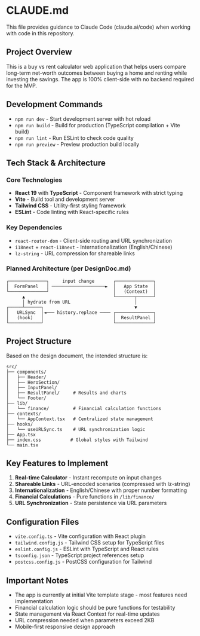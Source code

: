 # CLAUDE.md

This file provides guidance to Claude Code (claude.ai/code) when working with code in this repository.

## Project Overview

This is a buy vs rent calculator web application that helps users compare long-term net-worth outcomes between buying a home and renting while investing the savings. The app is 100% client-side with no backend required for the MVP.

## Development Commands

- `npm run dev` - Start development server with hot reload
- `npm run build` - Build for production (TypeScript compilation + Vite build)
- `npm run lint` - Run ESLint to check code quality
- `npm run preview` - Preview production build locally

## Tech Stack & Architecture

### Core Technologies
- **React 19** with **TypeScript** - Component framework with strict typing
- **Vite** - Build tool and development server
- **Tailwind CSS** - Utility-first styling framework
- **ESLint** - Code linting with React-specific rules

### Key Dependencies
- `react-router-dom` - Client-side routing and URL synchronization
- `i18next` + `react-i18next` - Internationalization (English/Chinese)
- `lz-string` - URL compression for shareable links

### Planned Architecture (per DesignDoc.md)
```
┌──────────────┐     input change       ┌──────────────┐
│  FormPanel   │ ────────────────────►  │   App State  │
└──────────────┘                        │   (Context)  │
      ▲                                 └───────┬──────┘
      │ hydrate from URL                        │
┌─────┴──────┐                                  ▼
│   URLSync  │◄─── history.replace ──── ┌──────────────┐
│   (hook)   │                          │  ResultPanel │
└────────────┘                          └──────────────┘
```

## Project Structure

Based on the design document, the intended structure is:

```
src/
├── components/
│   ├── Header/
│   ├── HeroSection/
│   ├── InputPanel/
│   ├── ResultPanel/     # Results and charts
│   └── Footer/
├── lib/
│   └── finance/         # Financial calculation functions
├── contexts/
│   └── AppContext.tsx   # Centralized state management
├── hooks/
│   └── useURLSync.ts    # URL synchronization logic
├── App.tsx
├── index.css           # Global styles with Tailwind
└── main.tsx
```

## Key Features to Implement

1. **Real-time Calculator** - Instant recompute on input changes
2. **Shareable Links** - URL-encoded scenarios (compressed with lz-string)  
3. **Internationalization** - English/Chinese with proper number formatting
4. **Financial Calculations** - Pure functions in `/lib/finance/`
5. **URL Synchronization** - State persistence via URL parameters

## Configuration Files

- `vite.config.ts` - Vite configuration with React plugin
- `tailwind.config.js` - Tailwind CSS setup for TypeScript files
- `eslint.config.js` - ESLint with TypeScript and React rules
- `tsconfig.json` - TypeScript project references setup
- `postcss.config.js` - PostCSS configuration for Tailwind

## Important Notes

- The app is currently at initial Vite template stage - most features need implementation
- Financial calculation logic should be pure functions for testability
- State management via React Context for real-time updates
- URL compression needed when parameters exceed 2KB
- Mobile-first responsive design approach
